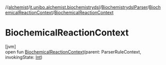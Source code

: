 //[alchemist](../../../../index.md)/[it.unibo.alchemist.biochemistrydsl](../../index.md)/[BiochemistrydslParser](../index.md)/[BiochemicalReactionContext](index.md)/[BiochemicalReactionContext](-biochemical-reaction-context.md)

# BiochemicalReactionContext

[jvm]\
open fun [BiochemicalReactionContext](-biochemical-reaction-context.md)(parent: ParserRuleContext, invokingState: [Int](https://kotlinlang.org/api/latest/jvm/stdlib/kotlin/-int/index.html))
